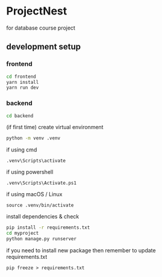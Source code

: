 # ProjectNest

for database course project

## development setup

### frontend

```cmd
cd frontend
yarn install
yarn run dev
```

### backend

```cmd
cd backend
```

(if first time)
create virtual environment

```cmd
python -m venv .venv
```

if using cmd

```
.venv\Scripts\activate
```

if using powershell

```
.venv\Scripts\Activate.ps1
```

if using macOS / Linux

```
source .venv/bin/activate
```

install dependencies & check

```cmd
pip install -r requirements.txt
cd myproject
python manage.py runserver
```

if you need to install new package then remember to update requirements.txt

```
pip freeze > requirements.txt
```

##
